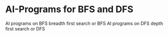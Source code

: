 # AI-Programs for BFS and DFS
AI programs on BFS
  breadth first search or BFS 
AI programs on DFS
  depth first search or DFS


